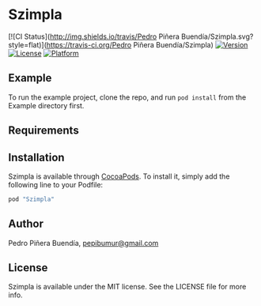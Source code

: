 # Szimpla

[![CI Status](http://img.shields.io/travis/Pedro Piñera Buendía/Szimpla.svg?style=flat)](https://travis-ci.org/Pedro Piñera Buendía/Szimpla)
[![Version](https://img.shields.io/cocoapods/v/Szimpla.svg?style=flat)](http://cocoapods.org/pods/Szimpla)
[![License](https://img.shields.io/cocoapods/l/Szimpla.svg?style=flat)](http://cocoapods.org/pods/Szimpla)
[![Platform](https://img.shields.io/cocoapods/p/Szimpla.svg?style=flat)](http://cocoapods.org/pods/Szimpla)

## Example

To run the example project, clone the repo, and run `pod install` from the Example directory first.

## Requirements

## Installation

Szimpla is available through [CocoaPods](http://cocoapods.org). To install
it, simply add the following line to your Podfile:

```ruby
pod "Szimpla"
```

## Author

Pedro Piñera Buendía, pepibumur@gmail.com

## License

Szimpla is available under the MIT license. See the LICENSE file for more info.
